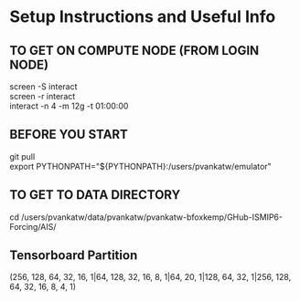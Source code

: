 # Setup Instructions and Useful Info

## TO GET ON COMPUTE NODE (FROM LOGIN NODE)

screen -S interact  
screen -r interact  
interact -n 4 -m 12g -t 01:00:00  

## BEFORE YOU START

git pull  
export PYTHONPATH="${PYTHONPATH}:/users/pvankatw/emulator"  

## TO GET TO DATA DIRECTORY

cd /users/pvankatw/data/pvankatw/pvankatw-bfoxkemp/GHub-ISMIP6-Forcing/AIS/  

## Tensorboard Partition

(256, 128, 64, 32, 16, 1|64, 128, 32, 16, 8, 1|64, 20, 1|128, 64, 32, 1|256, 128, 64, 32, 16, 8, 4, 1)
